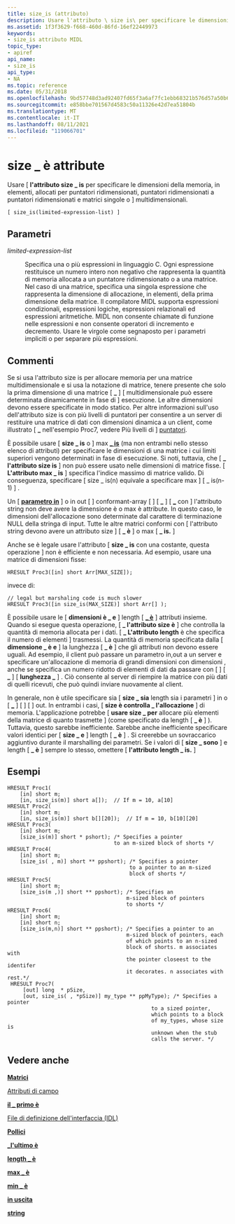```yaml
---
title: size_is (attributo)
description: Usare l'attributo \ size is\ per specificare le dimensioni della memoria, in elementi, allocati per puntatori ridimensionati, puntatori ridimensionati a puntatori ridimensionati e matrici singole o \_ multidimensionali.
ms.assetid: 1f3f3629-f668-460d-86fd-16ef22449973
keywords:
- size_is attributo MIDL
topic_type:
- apiref
api_name:
- size_is
api_type:
- NA
ms.topic: reference
ms.date: 05/31/2018
ms.openlocfilehash: 9bd57748d3ad92407fd65f3a6af7fc1ebb68321b576d57a50b6ba6f5546f8d63
ms.sourcegitcommit: e858bbe701567d4583c50a11326e42d7ea51804b
ms.translationtype: MT
ms.contentlocale: it-IT
ms.lasthandoff: 08/11/2021
ms.locfileid: "119066701"
---
```

# <a name="size_is-attribute"></a>size \_ è attribute

Usare \[ **l'attributo size \_ is** per specificare le dimensioni della memoria, in elementi, allocati per puntatori ridimensionati, puntatori ridimensionati a puntatori ridimensionati e matrici singole o \] multidimensionali.

``` syntax
[ size_is(limited-expression-list) ]
```

## <a name="parameters"></a>Parametri

<dl> <dt>

*limited-expression-list* 
</dt> <dd>

Specifica una o più espressioni in linguaggio C. Ogni espressione restituisce un numero intero non negativo che rappresenta la quantità di memoria allocata a un puntatore ridimensionato o a una matrice. Nel caso di una matrice, specifica una singola espressione che rappresenta la dimensione di allocazione, in elementi, della prima dimensione della matrice. Il compilatore MIDL supporta espressioni condizionali, espressioni logiche, espressioni relazionali ed espressioni aritmetiche. MIDL non consente chiamate di funzione nelle espressioni e non consente operatori di incremento e decremento. Usare le virgole come segnaposto per i parametri impliciti o per separare più espressioni.

</dd> </dl>

## <a name="remarks"></a>Commenti

Se si usa l'attributo size is per allocare memoria per una matrice multidimensionale e si usa la notazione di matrice, tenere presente che solo la prima dimensione di una matrice \[ **\_** \] \[ multidimensionale può essere determinata dinamicamente in fase di \] esecuzione. Le altre dimensioni devono essere specificate in modo statico. Per altre informazioni sull'uso dell'attributo size is con più livelli di puntatori per consentire a un server di restituire una matrice di dati con dimensioni dinamica a un client, come illustrato \[ **\_** nell'esempio Proc7, vedere Più livelli di \] [puntatori](/windows/desktop/Rpc/multiple-levels-of-pointers).

È possibile usare \[ **size \_ is** o \] max [**\_ is**](max-is.md) (ma non entrambi nello stesso elenco di attributi) per specificare le dimensioni di una matrice i cui limiti superiori vengono determinati in fase di esecuzione. Si noti, tuttavia, che \[ **\_ l'attributo size is** \] non può essere usato nelle dimensioni di matrice fisse. \[ **L'attributo max \_ is** \] specifica l'indice massimo di matrice valido. Di conseguenza, specificare \[ size \_ is(n) equivale a specificare max \] \[ \_ is(n-1) \] .

Un \[ [**parametro in**](in.md) \] o in out \[ [](out-idl.md) \] conformant-array \[ [](string.md) \] \[ **\_** \] \[ [**\_**](max-is.md) con \] l'attributo string non deve avere la dimensione è o max è attribute. In questo caso, le dimensioni dell'allocazione sono determinate dal carattere di terminazione NULL della stringa di input. Tutte le altre matrici conformi con \[ l'attributo string devono avere un attributo size \] \[ **\_ è** \] o max \[ **\_ is.** \]

Anche se è legale usare l'attributo \[ **size \_ is** con una costante, questa operazione \] non è efficiente e non necessaria. Ad esempio, usare una matrice di dimensioni fisse:

``` syntax
HRESULT Proc3([in] short Arr[MAX_SIZE]);
```

invece di:

``` syntax
// legal but marshaling code is much slower
HRESULT Proc3([in size_is(MAX_SIZE)] short Arr[] );
```

È possibile usare le \[ **dimensioni è \_ e** \] length \[ [**\_ è**](length-is.md) \] attributi insieme. Quando si esegue questa operazione, \[ **\_ l'attributo size è** \] che controlla la quantità di memoria allocata per i dati. \[ **\_ L'attributo length** è che specifica il numero di elementi \] trasmessi. La quantità di memoria specificata dalla \[ **dimensione \_ è e** \] la lunghezza \[ **\_ è** \] che gli attributi non devono essere uguali. Ad esempio, il client può passare un parametro in,out a un server e specificare un'allocazione di memoria di grandi dimensioni con dimensioni , anche se specifica un numero ridotto di elementi di dati da passare con \[ \] \[ **\_** \] \[ **lunghezza \_** \] . Ciò consente al server di riempire la matrice con più dati di quelli ricevuti, che può quindi inviare nuovamente al client.

In generale, non è utile specificare sia \[ **size \_ sia** length sia i parametri \] in o \[ [**\_**](length-is.md) \] \[ \] \[ \] out. In entrambi i casi, \[ **size è controlla \_ l'allocazione** \] di memoria. L'applicazione potrebbe \[ **usare size \_ per** allocare più elementi della matrice di quanto trasmette \] (come specificato da length \[ **\_ è** \] ). Tuttavia, questo sarebbe inefficiente. Sarebbe anche inefficiente specificare valori identici per \[ **size \_ e** \] length \[ **\_ è** \] . Si creerebbe un sovraccarico aggiuntivo durante il marshalling dei parametri. Se i valori di \[ **size \_ sono** \] e length \[ **\_ è** \] sempre lo stesso, omettere \[ **l'attributo length \_ is.** \]

## <a name="examples"></a>Esempi

``` syntax
HRESULT Proc1(
    [in] short m;
    [in, size_is(m)] short a[]);  // If m = 10, a[10]
HRESULT Proc2(
    [in] short m;
    [in, size_is(m)] short b[][20]);  // If m = 10, b[10][20]
HRESULT Proc3(
    [in] short m;
    [size_is(m)] short * pshort); /* Specifies a pointer
                                  to an m-sized block of shorts */
HRESULT Proc4(
    [in] short m;
    [size_is( , m)] short ** ppshort); /* Specifies a pointer 
                                       to a pointer to an m-sized 
                                       block of shorts */
HRESULT Proc5(
    [in] short m;
    [size_is(m ,)] short ** ppshort); /* Specifies an
                                      m-sized block of pointers 
                                      to shorts */
HRESULT Proc6(
    [in] short m;
    [in] short n;
    [size_is(m,n)] short ** ppshort); /* Specifies a pointer to an 
                                      m-sized block of pointers, each 
                                      of which points to an n-sized 
                                      block of shorts. m associates with
                                      the pointer closeest to the identifer
                                      it decorates. n associates with rest.*/
 HRESULT Proc7(
     [out] long  * pSize,
     [out, size_is( , *pSize)] my_type ** ppMyType); /* Specifies a pointer 
                                              to a sized pointer, 
                                              which points to a block 
                                              of my_types, whose size is
                                              unknown when the stub 
                                              calls the server. */
```

## <a name="see-also"></a>Vedere anche

<dl> <dt>

[**Matrici**](arrays-1.md)
</dt> <dt>

[Attributi di campo](/windows/desktop/Rpc/field-attributes)
</dt> <dt>

[**il \_ primo è**](first-is.md)
</dt> <dt>

[File di definizione dell'interfaccia (IDL)](interface-definition-idl-file.md)
</dt> <dt>

[**Pollici**](in.md)
</dt> <dt>

[**\_l'ultimo è**](last-is.md)
</dt> <dt>

[**length \_ è**](length-is.md)
</dt> <dt>

[**max \_ è**](max-is.md)
</dt> <dt>

[**min \_ è**](min-is.md)
</dt> <dt>

[**in uscita**](out-idl.md)
</dt> <dt>

[**string**](string.md)
</dt> </dl>

 

 